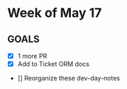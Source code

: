 # Week of May 17

## GOALS
- [x] 1 more PR 
- [x] Add to Ticket ORM docs 
- [] Reorganize these dev-day-notes 